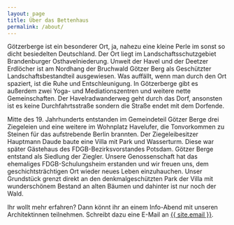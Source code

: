 ```yaml
---
layout: page
title: Über das Bettenhaus
permalink: /about/
---
```


Götzerberge ist ein besonderer Ort, ja, nahezu eine kleine Perle im sonst so dicht besiedelten Deutschland.
Der Ort liegt im Landschaftsschutzgebiet Brandenburger Osthavelniederung. Unweit der Havel und der Deetzer Erdlöcher ist am Nordhang der Bruchwald Götzer Berg als Geschützter Landschaftsbestandteil ausgewiesen.
Was auffällt, wenn man durch den Ort spaziert, ist die Ruhe und Entschleunigung.
In Götzerberge gibt es außerdem zwei Yoga- und Mediationszentren und weitere nette Gemeinschaften. Der Havelradwanderweg geht durch das Dorf, ansonsten ist es keine Durchfahrtsstraße sondern die Straße endet mit dem Dorfende.

Mitte des 19. Jahrhunderts entstanden im Gemeindeteil Götzer Berge drei Ziegeleien und eine weitere im Wohnplatz Havelufer, die Tonvorkommen zu Steinen für das aufstrebende Berlin brannten. Der Ziegeleibesitzer Hauptmann Daude baute eine Villa mit Park und Wasserturm. Diese war später Gästehaus des FDGB-Bezirksvorstandes Potsdam. Götzer Berge entstand als Siedlung der Ziegler. 
Unsere Genossenschaft hat das ehemaliges FDGB-Schulungsheim erstanden und wir freuen uns, dem geschichtsträchtigen Ort wieder neues Leben einzuhauchen. Unser Grundstück grenzt direkt an den denkmalgeschützten Park der Villa mit wunderschönem Bestand an alten Bäumen und dahinter ist nur noch der Wald.

Ihr wollt mehr erfahren?
Dann könnt ihr an einem Info-Abend mit unseren Architektinnen teilnehmen. Schreibt dazu eine E-Mail an <a href="mailto:{{ site.email }}">{{ site.email }}</a>.

<link rel="stylesheet" href="https://unpkg.com/leaflet@1.9.4/dist/leaflet.css" />
<script src="https://unpkg.com/leaflet@1.9.4/dist/leaflet.js"></script>

<div id="leaflet-map" style="height: 400px; width: 100%;"></div>
<script>
    var map = L.map('leaflet-map').setView([52.443955, 12.731357], 12); // Center map on coordinates

    L.tileLayer('https://{s}.tile.openstreetmap.org/{z}/{x}/{y}.png', {
        maxZoom: 19,
        attribution: '&copy; <a href="https://www.openstreetmap.org/copyright">OpenStreetMap</a> contributors'
    }).addTo(map);

    L.marker([52.443955, 12.731357]).addTo(map)
        .bindPopup('Willkommen in Götzerberge!')
        .openPopup();
</script>

